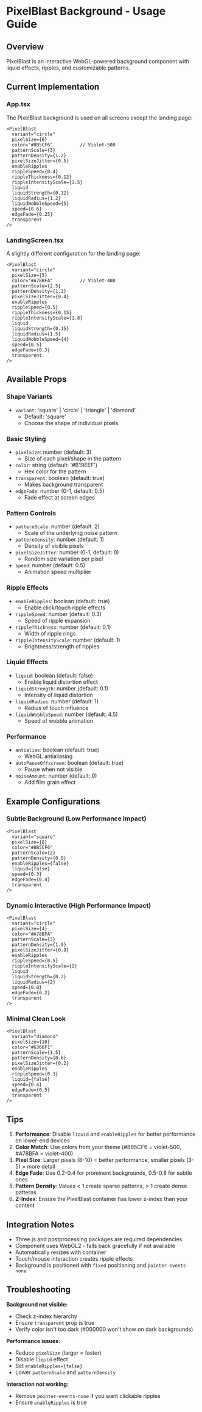 # PixelBlast Background - Usage Guide

## Overview
PixelBlast is an interactive WebGL-powered background component with liquid effects, ripples, and customizable patterns.

## Current Implementation

### App.tsx
The PixelBlast background is used on all screens except the landing page:
```tsx
<PixelBlast
  variant="circle"
  pixelSize={6}
  color="#8B5CF6"          // Violet-500
  patternScale={3}
  patternDensity={1.2}
  pixelSizeJitter={0.5}
  enableRipples
  rippleSpeed={0.4}
  rippleThickness={0.12}
  rippleIntensityScale={1.5}
  liquid
  liquidStrength={0.12}
  liquidRadius={1.2}
  liquidWobbleSpeed={5}
  speed={0.6}
  edgeFade={0.25}
  transparent
/>
```

### LandingScreen.tsx
A slightly different configuration for the landing page:
```tsx
<PixelBlast
  variant="circle"
  pixelSize={5}
  color="#A78BFA"          // Violet-400
  patternScale={2.5}
  patternDensity={1.1}
  pixelSizeJitter={0.4}
  enableRipples
  rippleSpeed={0.5}
  rippleThickness={0.15}
  rippleIntensityScale={1.8}
  liquid
  liquidStrength={0.15}
  liquidRadius={1.5}
  liquidWobbleSpeed={4}
  speed={0.5}
  edgeFade={0.3}
  transparent
/>
```

## Available Props

### Shape Variants
- `variant`: 'square' | 'circle' | 'triangle' | 'diamond'
  - Default: 'square'
  - Choose the shape of individual pixels

### Basic Styling
- `pixelSize`: number (default: 3)
  - Size of each pixel/shape in the pattern
- `color`: string (default: '#B19EEF')
  - Hex color for the pattern
- `transparent`: boolean (default: true)
  - Makes background transparent
- `edgeFade`: number (0-1, default: 0.5)
  - Fade effect at screen edges

### Pattern Controls
- `patternScale`: number (default: 2)
  - Scale of the underlying noise pattern
- `patternDensity`: number (default: 1)
  - Density of visible pixels
- `pixelSizeJitter`: number (0-1, default: 0)
  - Random size variation per pixel
- `speed`: number (default: 0.5)
  - Animation speed multiplier

### Ripple Effects
- `enableRipples`: boolean (default: true)
  - Enable click/touch ripple effects
- `rippleSpeed`: number (default: 0.3)
  - Speed of ripple expansion
- `rippleThickness`: number (default: 0.1)
  - Width of ripple rings
- `rippleIntensityScale`: number (default: 1)
  - Brightness/strength of ripples

### Liquid Effects
- `liquid`: boolean (default: false)
  - Enable liquid distortion effect
- `liquidStrength`: number (default: 0.1)
  - Intensity of liquid distortion
- `liquidRadius`: number (default: 1)
  - Radius of touch influence
- `liquidWobbleSpeed`: number (default: 4.5)
  - Speed of wobble animation

### Performance
- `antialias`: boolean (default: true)
  - WebGL antialiasing
- `autoPauseOffscreen`: boolean (default: true)
  - Pause when not visible
- `noiseAmount`: number (default: 0)
  - Add film grain effect

## Example Configurations

### Subtle Background (Low Performance Impact)
```tsx
<PixelBlast
  variant="square"
  pixelSize={8}
  color="#8B5CF6"
  patternScale={2}
  patternDensity={0.8}
  enableRipples={false}
  liquid={false}
  speed={0.3}
  edgeFade={0.4}
  transparent
/>
```

### Dynamic Interactive (High Performance Impact)
```tsx
<PixelBlast
  variant="circle"
  pixelSize={4}
  color="#A78BFA"
  patternScale={3}
  patternDensity={1.5}
  pixelSizeJitter={0.8}
  enableRipples
  rippleSpeed={0.5}
  rippleIntensityScale={2}
  liquid
  liquidStrength={0.2}
  liquidRadius={2}
  speed={0.8}
  edgeFade={0.2}
  transparent
/>
```

### Minimal Clean Look
```tsx
<PixelBlast
  variant="diamond"
  pixelSize={10}
  color="#6366F1"
  patternScale={1.5}
  patternDensity={0.6}
  pixelSizeJitter={0.2}
  enableRipples
  rippleSpeed={0.3}
  liquid={false}
  speed={0.4}
  edgeFade={0.5}
  transparent
/>
```

## Tips

1. **Performance**: Disable `liquid` and `enableRipples` for better performance on lower-end devices
2. **Color Match**: Use colors from your theme (#8B5CF6 = violet-500, #A78BFA = violet-400)
3. **Pixel Size**: Larger pixels (8-10) = better performance, smaller pixels (3-5) = more detail
4. **Edge Fade**: Use 0.2-0.4 for prominent backgrounds, 0.5-0.8 for subtle ones
5. **Pattern Density**: Values < 1 create sparse patterns, > 1 create dense patterns
6. **Z-Index**: Ensure the PixelBlast container has lower z-index than your content

## Integration Notes

- Three.js and postprocessing packages are required dependencies
- Component uses WebGL2 - falls back gracefully if not available
- Automatically resizes with container
- Touch/mouse interaction creates ripple effects
- Background is positioned with `fixed` positioning and `pointer-events-none`

## Troubleshooting

**Background not visible:**
- Check z-index hierarchy
- Ensure `transparent` prop is true
- Verify color isn't too dark (#000000 won't show on dark backgrounds)

**Performance issues:**
- Reduce `pixelSize` (larger = faster)
- Disable `liquid` effect
- Set `enableRipples={false}`
- Lower `patternScale` and `patternDensity`

**Interaction not working:**
- Remove `pointer-events-none` if you want clickable ripples
- Ensure `enableRipples` is true
